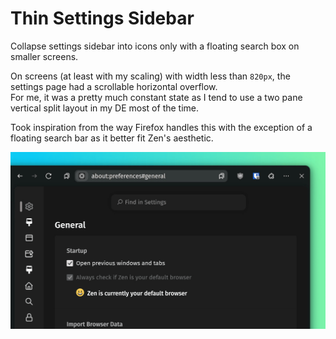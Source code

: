 
# Thin Settings Sidebar

Collapse settings sidebar into icons only with a floating search box on smaller screens.

On screens (at least with my scaling) with width less than `820px`, the settings page had a scrollable horizontal overflow.\
For me, it was a pretty much constant state as I tend to use a two pane vertical split layout in my DE most of the time.

Took inspiration from the way Firefox handles this with the exception of a floating search bar as it better fit Zen's aesthetic.

![Screenshot of collapsed settings sidebar](https://raw.githubusercontent.com/MihkelMK/zen-mods/refs/heads/main/thin_settings_sidebar/image.png)
